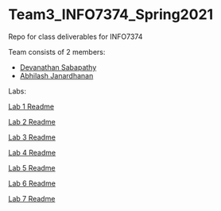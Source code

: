 # Team3_INFO7374_Spring2021
Repo for class deliverables for INFO7374

Team consists of 2 members:

- [Devanathan Sabapathy](https://github.com/sdevanathan95)
- [Abhilash Janardhanan](https://github.com/abhilash-j2)

Labs:

[Lab 1 Readme](https://github.com/abhilash-j2/Team3_INFO7374_Spring2021/blob/main/Labs/Lab1/README.md)

[Lab 2 Readme](https://github.com/abhilash-j2/Team3_INFO7374_Spring2021/blob/main/Labs/Lab2/README.md)

[Lab 3 Readme](https://github.com/abhilash-j2/Team3_INFO7374_Spring2021/blob/main/Labs/Lab3/README.md)

[Lab 4 Readme](https://github.com/abhilash-j2/Team3_INFO7374_Spring2021/blob/main/Labs/Lab4/README.md)

[Lab 5 Readme](https://github.com/abhilash-j2/Team3_INFO7374_Spring2021/tree/main/Labs/Lab5/README.md)

[Lab 6 Readme]()

[Lab 7 Readme](https://github.com/abhilash-j2/Team3_INFO7374_Spring2021/tree/main/Labs/Lab7/README.md)
